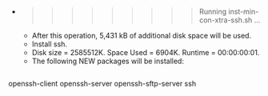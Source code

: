 * >>>>>>>>> Running inst-min-con-xtra-ssh.sh ...
  * After this operation, 5,431 kB of additional disk space will be used.
  * Install ssh.
  * Disk size = 2585512K. Space Used = 6904K. Runtime = 00:00:00:01.
  * The following NEW packages will be installed:
  ```bash
openssh-client openssh-server openssh-sftp-server ssh
  ```
